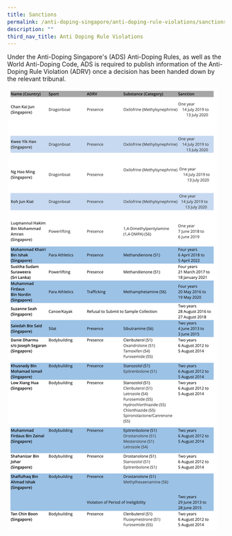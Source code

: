 ```yaml
---
title: Sanctions
permalink: /anti-doping-singapore/anti-doping-rule-violations/sanctions/
description: ""
third_nav_title: Anti Doping Rule Violations
---
```

Under the Anti-Doping Singapore's (ADS) Anti-Doping Rules, as well as the World Anti-Doping Code, ADS is required to publish information of the Anti-Doping Rule Violation (ADRV) once a decision has been handed down by the relevant tribunal.

![Sanctions](/images/What%20We%20Do/Anti%20Doping%20Singapore/Anti%20Doping%20Rule%20Violations/Sanctions.jpg)